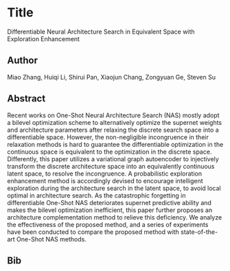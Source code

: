 # Title 
Differentiable Neural Architecture Search in Equivalent Space with Exploration Enhancement
## Author 
Miao Zhang, Huiqi Li, Shirui Pan, Xiaojun Chang, Zongyuan Ge, Steven Su
## Abstract 
Recent works on One-Shot Neural Architecture Search (NAS) mostly adopt a bilevel optimization scheme to alternatively optimize the supernet weights and architecture parameters after relaxing the discrete search space into a differentiable space. However, the non-negligible incongruence in their relaxation methods is hard to guarantee the differentiable optimization in the continuous space is equivalent to the optimization in the discrete space. Differently, this paper utilizes a variational graph autoencoder to injectively transform the discrete architecture space into an equivalently continuous latent space, to resolve the incongruence. A probabilistic exploration enhancement method is accordingly devised to encourage intelligent exploration during the architecture search in the latent space, to avoid local optimal in architecture search. As the catastrophic forgetting in differentiable One-Shot NAS deteriorates supernet predictive ability and makes the bilevel optimization inefficient, this paper further proposes an architecture complementation method to relieve this deficiency. We analyze the effectiveness of the proposed method, and a series of experiments have been conducted to compare the proposed method with state-of-the-art One-Shot NAS methods.
## Bib
